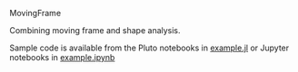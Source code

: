 MovingFrame

Combining moving frame and shape analysis.

Sample code is available from the Pluto notebooks in [example.jl](example.jl) or Jupyter notebooks in [example.ipynb](example.ipynb)
